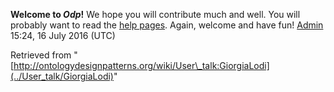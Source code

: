 __Welcome to _Odp_!__ We hope you will contribute much and well. 
You will probably want to read the [help pages](http://ontologydesignpatterns.org/wiki/Help:Contents "Help:Contents"). Again, welcome and have fun! [Admin](../User/ValentinaPresutti "User:ValentinaPresutti") 15:24, 16 July 2016 (UTC)





Retrieved from "[http://ontologydesignpatterns.org/wiki/User\_talk:GiorgiaLodi](../User_talk/GiorgiaLodi)"